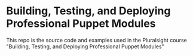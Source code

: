 # Building, Testing, and Deploying Professional Puppet Modules
This repo is the source code and examples used in the Pluralsight course 
"Building, Testing, and Deploying Professional Puppet Modules"